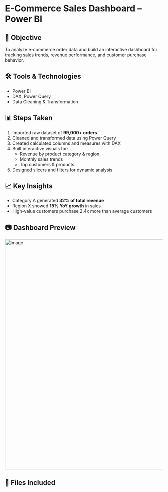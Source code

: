 # E-Commerce Sales Dashboard – Power BI

## 📌 Objective
To analyze e-commerce order data and build an interactive dashboard for tracking sales trends, revenue performance, and customer purchase behavior.

## 🛠 Tools & Technologies
- Power BI  
- DAX, Power Query  
- Data Cleaning & Transformation  

## 📊 Steps Taken
1. Imported raw dataset of **99,000+ orders**  
2. Cleaned and transformed data using Power Query  
3. Created calculated columns and measures with DAX  
4. Built interactive visuals for:
   - Revenue by product category & region
   - Monthly sales trends
   - Top customers & products
5. Designed slicers and filters for dynamic analysis

## 📈 Key Insights
- Category A generated **32% of total revenue**  
- Region X showed **15% YoY growth** in sales  
- High-value customers purchase 2.4x more than average customers  

## 📷 Dashboard Preview
<img width="1323" height="736" alt="image" src="https://github.com/user-attachments/assets/dadb65c6-192b-4b99-a7b8-8d63c88801c7" />


## 📂 Files Included   
